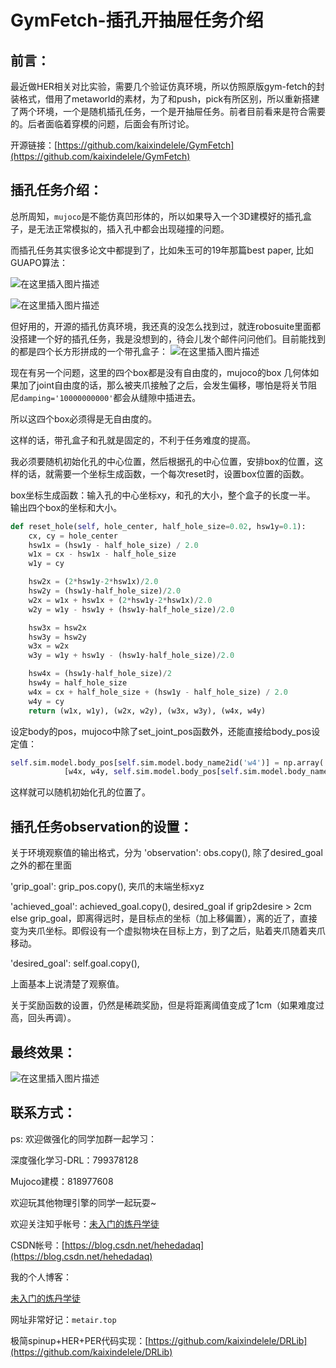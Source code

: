 # GymFetch-插孔开抽屉任务介绍

## 前言：
最近做HER相关对比实验，需要几个验证仿真环境，所以仿照原版gym-fetch的封装格式，借用了metaworld的素材，为了和push，pick有所区别，所以重新搭建了两个环境，一个是随机插孔任务，一个是开抽屉任务。前者目前看来是符合需要的。后者面临着穿模的问题，后面会有所讨论。

开源链接：[https://github.com/kaixindelele/GymFetch](https://github.com/kaixindelele/GymFetch)


## 插孔任务介绍：
总所周知，`mujoco`是不能仿真凹形体的，所以如果导入一个3D建模好的插孔盒子，是无法正常模拟的，插入孔中都会出现碰撞的问题。

而插孔任务其实很多论文中都提到了，比如朱玉可的19年那篇best paper, 比如GUAPO算法：

![在这里插入图片描述](https://img-blog.csdnimg.cn/f8de6587c2144fe48043601d6b002417.png?x-oss-process=image/watermark,type_d3F5LXplbmhlaQ,shadow_50,text_Q1NETiBAaGVoZWRhZGFx,size_10,color_FFFFFF,t_70,g_se,x_16)


![在这里插入图片描述](https://img-blog.csdnimg.cn/be685439c3d14a56939f2779dca6c806.png?x-oss-process=image/watermark,type_d3F5LXplbmhlaQ,shadow_50,text_Q1NETiBAaGVoZWRhZGFx,size_16,color_FFFFFF,t_70,g_se,x_16)


但好用的，开源的插孔仿真环境，我还真的没怎么找到过，就连robosuite里面都没搭建一个好的插孔任务，我是没想到的，待会儿发个邮件问问他们。目前能找到的都是四个长方形拼成的一个带孔盒子：
![在这里插入图片描述](https://img-blog.csdnimg.cn/44ec3a39f8c846bfbe21e9aaaa445a36.png?x-oss-process=image/watermark,type_d3F5LXplbmhlaQ,shadow_50,text_Q1NETiBAaGVoZWRhZGFx,size_20,color_FFFFFF,t_70,g_se,x_16)


现在有另一个问题，这里的四个box都是没有自由度的，mujoco的box 几何体如果加了joint自由度的话，那么被夹爪接触了之后，会发生偏移，哪怕是将关节阻尼`damping='10000000000'`都会从缝隙中插进去。

所以这四个box必须得是无自由度的。

这样的话，带孔盒子和孔就是固定的，不利于任务难度的提高。

我必须要随机初始化孔的中心位置，然后根据孔的中心位置，安排box的位置，这样的话，就需要一个坐标生成函数，一个每次reset时，设置box位置的函数。

box坐标生成函数：输入孔的中心坐标xy，和孔的大小，整个盒子的长度一半。
输出四个box的坐标和大小。

```python
def reset_hole(self, hole_center, half_hole_size=0.02, hsw1y=0.1):
    cx, cy = hole_center
    hsw1x = (hsw1y - half_hole_size) / 2.0
    w1x = cx - hsw1x - half_hole_size
    w1y = cy

    hsw2x = (2*hsw1y-2*hsw1x)/2.0
    hsw2y = (hsw1y-half_hole_size)/2.0
    w2x = w1x + hsw1x + (2*hsw1y-2*hsw1x)/2.0
    w2y = w1y - hsw1y + (hsw1y-half_hole_size)/2.0

    hsw3x = hsw2x
    hsw3y = hsw2y
    w3x = w2x
    w3y = w1y + hsw1y - (hsw1y-half_hole_size)/2.0

    hsw4x = (hsw1y-half_hole_size)/2
    hsw4y = half_hole_size
    w4x = cx + half_hole_size + (hsw1y - half_hole_size) / 2.0
    w4y = cy
    return (w1x, w1y), (w2x, w2y), (w3x, w3y), (w4x, w4y)
```


设定body的pos，mujoco中除了set_joint_pos函数外，还能直接给body_pos设定值：

```python
self.sim.model.body_pos[self.sim.model.body_name2id('w4')] = np.array(
            [w4x, w4y, self.sim.model.body_pos[self.sim.model.body_name2id('w4')][2]])
```
这样就可以随机初始化孔的位置了。

## 插孔任务observation的设置：
关于环境观察值的输出格式，分为
'observation': obs.copy(), 除了desired_goal之外的都在里面

'grip_goal': grip_pos.copy(), 夹爪的末端坐标xyz

'achieved_goal': achieved_goal.copy(), desired_goal if grip2desire > 2cm else grip_goal，即离得远时，是目标点的坐标（加上移偏置），离的近了，直接变为夹爪坐标。即假设有一个虚拟物块在目标上方，到了之后，贴着夹爪随着夹爪移动。

'desired_goal': self.goal.copy(),

上面基本上说清楚了观察值。

关于奖励函数的设置，仍然是稀疏奖励，但是将距离阈值变成了1cm（如果难度过高，回头再调）。

## 最终效果：
![在这里插入图片描述](https://img-blog.csdnimg.cn/6f6229796b264ebab4b3a441c35072c8.png?x-oss-process=image/watermark,type_d3F5LXplbmhlaQ,shadow_50,text_Q1NETiBAaGVoZWRhZGFx,size_20,color_FFFFFF,t_70,g_se,x_16)

## 联系方式：
ps: 欢迎做强化的同学加群一起学习：

深度强化学习-DRL：799378128

Mujoco建模：818977608

欢迎玩其他物理引擎的同学一起玩耍~

欢迎关注知乎帐号：[未入门的炼丹学徒](https://www.zhihu.com/people/heda-he-28)

CSDN帐号：[https://blog.csdn.net/hehedadaq](https://blog.csdn.net/hehedadaq)

我的个人博客：

[未入门的炼丹学徒](http://metair.top/)

网址非常好记：`metair.top`

极简spinup+HER+PER代码实现：[https://github.com/kaixindelele/DRLib](https://github.com/kaixindelele/DRLib)

